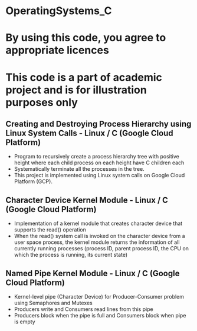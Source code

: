 # OperatingSystems_C

# By using this code, you agree to appropriate licences

# This code is a part of academic project and is for illustration purposes only

## Creating and Destroying Process Hierarchy using Linux System Calls - Linux / C (Google Cloud Platform)
- Program to recursively create a process hierarchy tree with positive height where each child process on each height have C children each
- Systematically terminate all the processes in the tree. 
- This project is implemented using Linux system calls on Google Cloud Platform (GCP).

## Character Device Kernel Module - Linux / C (Google Cloud Platform)
- Implementation of a kernel module that creates character device that supports the read() operation
- When the read() system call is invoked on the character device from a user space process, the kernel module returns the information of all currently running processes (process ID, parent process ID, the CPU on which the process is running, its current state)

## Named Pipe Kernel Module - Linux / C (Google Cloud Platform)
- Kernel-level pipe (Character Device) for Producer-Consumer problem using Semaphores and Mutexes
- Producers write and Consumers read lines from this pipe
- Producers block when the pipe is full and Consumers block when pipe is empty
